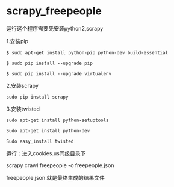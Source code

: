 # scrapy_freepeople
运行这个程序需要先安装python2,scrapy

1.安装pip

    $ sudo apt-get install python-pip python-dev build-essential

    $ sudo pip install --upgrade pip

    $ sudo pip install --upgrade virtualenv
    
2.安装scrapy

    sudo pip install scrapy
    
3.安装twisted

    sudo apt-get install python-setuptools

    Sudo apt-get install python-dev

    Sudo easy_install twisted
    
运行：进入cookies.us同级目录下

  scrapy crawl freepeople -o freepeople.json
  
freepeople.json 就是最终生成的结果文件
